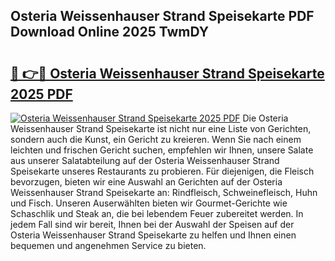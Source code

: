 ## Osteria Weissenhauser Strand Speisekarte PDF Download Online 2025 TwmDY

# <h2><a href="http://gc9dm1.nevu.top/?p=Osteria+Weissenhauser+Strand+Speisekarte">🔗 👉🔴 Osteria Weissenhauser Strand Speisekarte 2025 PDF</a></h2>

[![Osteria Weissenhauser Strand Speisekarte 2025 PDF](https://i.imgur.com/dBaPXMq.png)](http://gc9dm1.nevu.top/?p=Osteria+Weissenhauser+Strand+Speisekarte)
Die Osteria Weissenhauser Strand Speisekarte ist nicht nur eine Liste von Gerichten, sondern auch die Kunst, ein Gericht zu kreieren. Wenn Sie nach einem leichten und frischen Gericht suchen, empfehlen wir Ihnen, unsere Salate aus unserer Salatabteilung auf der Osteria Weissenhauser Strand Speisekarte unseres Restaurants zu probieren. Für diejenigen, die Fleisch bevorzugen, bieten wir eine Auswahl an Gerichten auf der Osteria Weissenhauser Strand Speisekarte an: Rindfleisch, Schweinefleisch, Huhn und Fisch. Unseren Auserwählten bieten wir Gourmet-Gerichte wie Schaschlik und Steak an, die bei lebendem Feuer zubereitet werden. In jedem Fall sind wir bereit, Ihnen bei der Auswahl der Speisen auf der Osteria Weissenhauser Strand Speisekarte zu helfen und Ihnen einen bequemen und angenehmen Service zu bieten.
